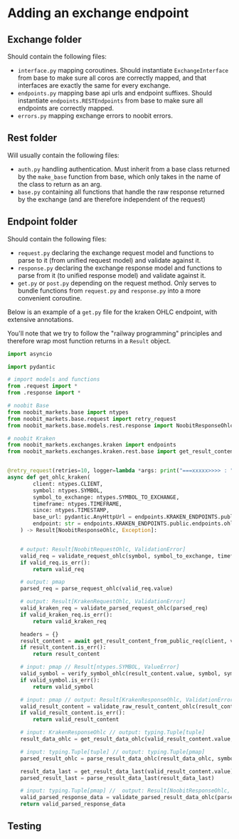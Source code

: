 # Adding an exchange endpoint


## Exchange folder

Should contain the following files:
- `interface.py` mapping coroutines. Should instantiate `ExchangeInterface` from base to make sure all coros are correctly mapped, and that interfaces are exactly the same for every exchange.
- `endpoints.py` mapping base api urls and endpoint suffixes. Should instantiate `endpoints.RESTEndpoints` from base to make sure all endpoints are correctly mapped.
- `errors.py` mapping exchange errors to noobit errors.

## Rest folder

Will usually contain the following files:
- `auth.py` handling authentication. Must inherit from a base class returned by the `make_base` function from base, which only takes in the name of the class to return as an arg.
- `base.py` containing all functions that handle the raw response returned by the exchange (and are therefore independent of the request)

## Endpoint folder

Should contain the following files:
- `request.py` declaring the exchange request model and functions to parse to it (from unified request model) and validate against it.
- `response.py` declaring the exchange response model and functions to parse from it (to unified response model) and validate against it.
- `get.py` or `post.py` depending on the request method. Only serves to bundle functions from `request.py` and `response.py` into a more convenient coroutine.


Below is an example of a `get.py` file for the kraken OHLC endpoint, with extensive annotations.

You'll note that we try to follow the "railway programming" principles and therefore wrap most function returns in a `Result` object.



```python
import asyncio

import pydantic

# import models and functions
from .request import *
from .response import *

# noobit Base
from noobit_markets.base import ntypes
from noobit_markets.base.request import retry_request
from noobit_markets.base.models.rest.response import NoobitResponseOhlc

# noobit Kraken
from noobit_markets.exchanges.kraken import endpoints
from noobit_markets.exchanges.kraken.rest.base import get_result_content_from_public_req


@retry_request(retries=10, logger=lambda *args: print("===xxxxx>>>> : ", *args))
async def get_ohlc_kraken(
        client: ntypes.CLIENT,
        symbol: ntypes.SYMBOL,
        symbol_to_exchange: ntypes.SYMBOL_TO_EXCHANGE,
        timeframe: ntypes.TIMEFRAME,
        since: ntypes.TIMESTAMP,
        base_url: pydantic.AnyHttpUrl = endpoints.KRAKEN_ENDPOINTS.public.url,
        endpoint: str = endpoints.KRAKEN_ENDPOINTS.public.endpoints.ohlc,
    ) -> Result[NoobitResponseOhlc, Exception]:


    # output: Result[NoobitRequestOhlc, ValidationError]
    valid_req = validate_request_ohlc(symbol, symbol_to_exchange, timeframe, since)
    if valid_req.is_err():
        return valid_req

    # output: pmap
    parsed_req = parse_request_ohlc(valid_req.value)

    # output: Result[KrakenRequestOhlc, ValidationError]
    valid_kraken_req = validate_parsed_request_ohlc(parsed_req)
    if valid_kraken_req.is_err():
        return valid_kraken_req

    headers = {}
    result_content = await get_result_content_from_public_req(client, valid_kraken_req.value, headers, base_url, endpoint)
    if result_content.is_err():
        return result_content

    # input: pmap // Result[ntypes.SYMBOL, ValueError]
    valid_symbol = verify_symbol_ohlc(result_content.value, symbol, symbol_to_exchange)
    if valid_symbol.is_err():
        return valid_symbol

    # input: pmap // output: Result[KrakenResponseOhlc, ValidationError]
    valid_result_content = validate_raw_result_content_ohlc(result_content.value, symbol, symbol_to_exchange)
    if valid_result_content.is_err():
        return valid_result_content

    # input: KrakenResponseOhlc // output: typing.Tuple[tuple]
    result_data_ohlc = get_result_data_ohlc(valid_result_content.value, symbol, symbol_to_exchange)

    # input: typing.Tuple[tuple] // output: typing.Tuple[pmap]
    parsed_result_ohlc = parse_result_data_ohlc(result_data_ohlc, symbol)

    result_data_last = get_result_data_last(valid_result_content.value)
    parsed_result_last = parse_result_data_last(result_data_last)

    # input: typing.Tuple[pmap] //  output: Result[NoobitResponseOhlc, ValidationError]
    valid_parsed_response_data = validate_parsed_result_data_ohlc(parsed_result_ohlc, result_content.value)
    return valid_parsed_response_data
```



## Testing
